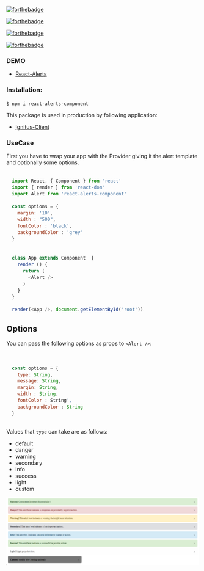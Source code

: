 
[![forthebadge](https://forthebadge.com/images/badges/built-with-love.svg)](https://forthebadge.com)

[![forthebadge](https://forthebadge.com/images/badges/built-with-swag.svg)](https://forthebadge.com)

[![forthebadge](https://forthebadge.com/images/badges/compatibility-ie-6.svg)](https://forthebadge.com)

[![forthebadge](https://forthebadge.com/images/badges/made-with-javascript.svg)](https://forthebadge.com)

### DEMO

* [React-Alerts](http://divyanshurawat.me/react-alerts/)


### Installation:

``` $ npm i react-alerts-component ```

This package is used in production by following application:
* [Ignitus-Client](https://github.com/Ignitus/Ignitus-Client-Side-Development)


### UseCase
First you have to wrap your app with the Provider giving it the alert template and optionally some options.

```js

  import React, { Component } from 'react'
  import { render } from 'react-dom'
  import Alert from 'react-alerts-component'
  
  const options = {
    margin: '10',
    width : "500",
    fontColor : 'black',
    backgroundColor : 'grey'
  }


  class App extends Component  {
    render () {
      return (
        <Alert />
      )
    }
  }

  render(<App />, document.getElementById('root'))

```


## Options
You can pass the following options as props to ``` <Alert /> ```:

```js


  const options = {
    type: String,
    message: String,
    margin: String,
    width : String,
    fontColor : String',
    backgroundColor : String
  }
  
```

Values that ``` type ``` can take are as follows:

* default
* danger
* warning
* secondary
* info
* success
* light
* custom


![alt tag](https://github.com/divyanshu-rawat/react-alerts/blob/master/assets/Screen%20Shot%202018-10-28%20at%202.51.39%20AM.png)


